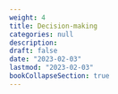 ```yaml
---
weight: 4
title: Decision-making
categories: null
description: 
draft: false
date: "2023-02-03"
lastmod: "2023-02-03"
bookCollapseSection: true
---
```



